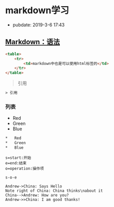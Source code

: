 # markdown学习

- pubdate: 2019-3-6 17:43

[Markdown：语法](https://daringfireball.net/projects/markdown/syntax#philosophy)
------
````html
<table>
    <tr>
        <td>markdown中也是可以使用html标签的</td>
    </tr>
</table>
````

> 引用

```html
> 引用
```

### 列表
*   Red
*   Green
*   Blue

```html
*   Red
*   Green
*   Blue
```

```flow
s=start:开始
e=end:结束
o=operation:操作项

s-o-e
```

```sequence
Andrew->China: Says Hello
Note right of China: China thinks\nabout it
China-->Andrew: How are you?
Andrew->>China: I am good thanks!
```